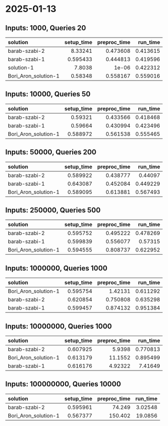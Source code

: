 # 2025-01-13

## Inputs: 1000, Queries 20

| solution             |   setup_time |   preproc_time |   run_time |
|:---------------------|-------------:|---------------:|-----------:|
| barab-szabi-2        |     8.33241  |       0.473608 |   0.413615 |
| barab-szabi-1        |     0.595433 |       0.444813 |   0.419596 |
| solution-1           |     7.8038   |       1e-06    |   0.422312 |
| Bori_Aron_solution-1 |     0.58348  |       0.558167 |   0.559016 |

## Inputs: 10000, Queries 50

| solution             |   setup_time |   preproc_time |   run_time |
|:---------------------|-------------:|---------------:|-----------:|
| barab-szabi-2        |     0.59321  |       0.433566 |   0.418468 |
| barab-szabi-1        |     0.59664  |       0.430994 |   0.423496 |
| Bori_Aron_solution-1 |     0.588972 |       0.561538 |   0.555465 |

## Inputs: 50000, Queries 200

| solution             |   setup_time |   preproc_time |   run_time |
|:---------------------|-------------:|---------------:|-----------:|
| barab-szabi-2        |     0.589922 |       0.438777 |   0.44097  |
| barab-szabi-1        |     0.643087 |       0.452084 |   0.449229 |
| Bori_Aron_solution-1 |     0.589095 |       0.613881 |   0.567493 |

## Inputs: 250000, Queries 500

| solution             |   setup_time |   preproc_time |   run_time |
|:---------------------|-------------:|---------------:|-----------:|
| barab-szabi-2        |     0.595752 |       0.495222 |   0.478269 |
| barab-szabi-1        |     0.599839 |       0.556077 |   0.57315  |
| Bori_Aron_solution-1 |     0.594555 |       0.808737 |   0.622952 |

## Inputs: 1000000, Queries 1000

| solution             |   setup_time |   preproc_time |   run_time |
|:---------------------|-------------:|---------------:|-----------:|
| Bori_Aron_solution-1 |     0.595754 |       1.42131  |   0.611292 |
| barab-szabi-2        |     0.620854 |       0.750808 |   0.635298 |
| barab-szabi-1        |     0.599457 |       0.874132 |   0.951384 |

## Inputs: 10000000, Queries 1000

| solution             |   setup_time |   preproc_time |   run_time |
|:---------------------|-------------:|---------------:|-----------:|
| barab-szabi-2        |     0.607925 |        5.9398  |   0.770813 |
| Bori_Aron_solution-1 |     0.613179 |       11.1552  |   0.895499 |
| barab-szabi-1        |     0.616176 |        4.92322 |   7.41649  |

## Inputs: 100000000, Queries 10000

| solution             |   setup_time |   preproc_time |   run_time |
|:---------------------|-------------:|---------------:|-----------:|
| barab-szabi-2        |     0.595961 |         74.249 |    3.02548 |
| Bori_Aron_solution-1 |     0.567377 |        150.402 |   19.0856  |